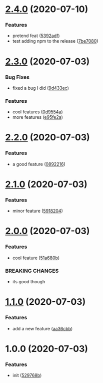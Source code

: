 # [2.4.0](https://github.com/gsdevme/semantic-release-test/compare/v2.3.0...v2.4.0) (2020-07-10)


### Features

* pretend feat ([5392adf](https://github.com/gsdevme/semantic-release-test/commit/5392adfff40dd42a2ff789e74fd290f41ab04d17))
* test adding npm to the release ([7be7080](https://github.com/gsdevme/semantic-release-test/commit/7be70807b5f4e8141eebd91795ab47be55da8b99))

# [2.3.0](https://github.com/gsdevme/semantic-release-test/compare/v2.2.0...v2.3.0) (2020-07-03)


### Bug Fixes

* fixed a bug I did ([9d433ec](https://github.com/gsdevme/semantic-release-test/commit/9d433ec140c1ca811e3f4d6cddbc4992bacb8960))


### Features

* cool features ([0d9554a](https://github.com/gsdevme/semantic-release-test/commit/0d9554a1cba4a55d5f3e66366d600cd9ab7e3e2c))
* more features ([e95fe2a](https://github.com/gsdevme/semantic-release-test/commit/e95fe2a86b042385636b74e0e8f1e2022b04d3cc))

# [2.2.0](https://github.com/gsdevme/semantic-release-test/compare/v2.1.0...v2.2.0) (2020-07-03)


### Features

* a good feature ([0892216](https://github.com/gsdevme/semantic-release-test/commit/0892216ebad68fc7a3a7841ceaf5f8604be004b0))

# [2.1.0](https://github.com/gsdevme/semantic-release-test/compare/v2.0.0...v2.1.0) (2020-07-03)


### Features

* minor feature ([5918204](https://github.com/gsdevme/semantic-release-test/commit/59182041b1fb59c5a77e5939180e0a978ccd7850))

# [2.0.0](https://github.com/gsdevme/semantic-release-test/compare/v1.1.0...v2.0.0) (2020-07-03)


### Features

* cool feature ([51a680b](https://github.com/gsdevme/semantic-release-test/commit/51a680b8571785daacc693866dd69dd80dd96cc7))


### BREAKING CHANGES

* its good though

# [1.1.0](https://github.com/gsdevme/semantic-release-test/compare/v1.0.0...v1.1.0) (2020-07-03)


### Features

* add a new feature ([aa36cbb](https://github.com/gsdevme/semantic-release-test/commit/aa36cbbe386e7f8833c6749cdbd60103118d82c5))

# 1.0.0 (2020-07-03)


### Features

* init ([529768b](https://github.com/gsdevme/semantic-release-test/commit/529768bf5a55f2a1b89bb4535029695698109303))
